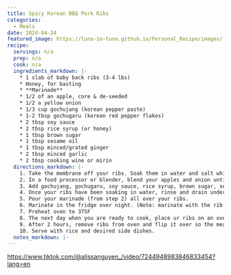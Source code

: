 ```yaml
---
title: Spicy Korean BBQ Pork Ribs
categories: 
  - Meals
date: 2024-04-24
featured_image: https://luna-za-tuna.github.io/Personal_Recipe/images/
recipe:
  servings: n/a
  prep: n/a
  cook: n/a
  ingredients_markdown: |-
    * 1 slab of baby back ribs (3-4 lbs)
    * Honey, for basting
    * **Marinade**
    * 1/2 of an apple, core & de-seeded
    * 1/2 a yellow onion
    * 1/3 cup gochujang (korean pepper paste)
    * 1-2 tbsp gochugaru (korean red pepper flakes)
    * 2 tbsp soy sauce
    * 2 tbsp rice syrup (or honey)
    * 1 tbsp brown sugar
    * 1 tbsp sesame oil
    * 1 tbsp minced/grated ginger
    * 2 tbsp minced garlic
    * 2 tbsp cooking wine or mirin 
  directions_markdown: |-
    1. Take the membrane off your ribs. Soak them in water and salt while you prepare your marinade.
    2. In a food processor or blender, blend your apples and onion until it becomes a puree. 
    3. Add gochujang, gochugaru, soy sauce, rice syrup, brown sugar, sesame oil, grated ginger, minced garlic and cooking wine.
    4. Once your ribs have been soaking in water, rinse and drain under cold water. Pat dry.
    5. Pour your marinade (from step 2) all over your ribs. 
    6. Marinate in the fridge over night. (Note: marinate with the rib side up)
    7. Preheat oven to 375F
    8. The next day when you are ready to cook, place ur ribs on an oven safe baking dish— with the ribs facing up— cover your baking dish with foil and bake for 2 hours.
    9. After 2 hours, remove ribs from oven and flip it over so the meat side of the ribs is now face up. Brush honey all over the top of your ribs and broil for 5-10 minutes.
    10. Serve with rice and desired side dishes. 
  notes_markdown: |-
---
```

<https://www.tiktok.com/@alissanguyen_/video/7244948983846833454?lang=en>